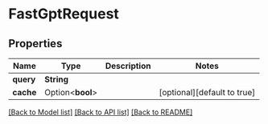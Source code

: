 # FastGptRequest

## Properties

Name | Type | Description | Notes
------------ | ------------- | ------------- | -------------
**query** | **String** |  | 
**cache** | Option<**bool**> |  | [optional][default to true]

[[Back to Model list]](../README.md#documentation-for-models) [[Back to API list]](../README.md#documentation-for-api-endpoints) [[Back to README]](../README.md)


